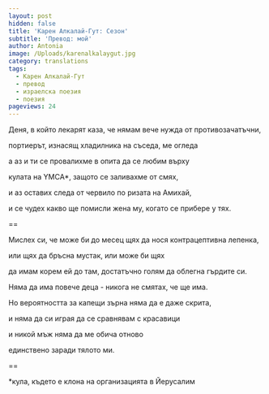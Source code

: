 ```yaml
---
layout: post
hidden: false
title: 'Карен Алкалай-Гут: Сезон'
subtitle: 'Превод: мой'
author: Antonia
image: /Uploads/karenalkalaygut.jpg
category: translations
tags:
  - Карен Алкалай-Гут
  - превод
  - израелска поезия
  - поезия
pageviews: 24
---
```

 Деня, в който лекарят каза, че нямам вече нужда от противозачатъчни,

портиерът, изнасящ хладилника на съседа, ме огледа

а аз и ти се провалихме в опита да се любим върху

кулата на YMCA*, защото се заливахме от смях,

и аз оставих следа от червило по ризата на Амихай,

и се чудех какво ще помисли жена му, когато се прибере у тях.

\==

Мислех си, че може би до месец щях да нося контрацептивна лепенка,

или щях да бръсна мустак, или може би щях

да имам корем ей до там, достатъчно голям да облегна гърдите си.

Няма да има повече деца - никога не смятах, че ще има.

Но вероятността за капещи зърна няма да е даже скрита,

и няма да си играя да се сравнявам с красавици

и никой мъж няма да ме обича отново

единствено заради тялото ми.

\==

\*кула, където е клона на организацията в Йерусалим
